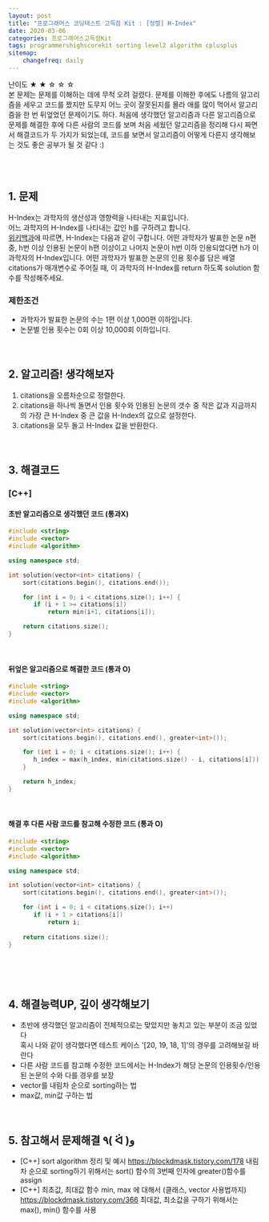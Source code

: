 ```yaml
---
layout: post
title: "프로그래머스 코딩테스트 고득점 Kit : [정렬] H-Index"
date: 2020-03-06
categories: 프로그래머스고득점Kit
tags: programmershighscorekit sorting level2 algorithm cplusplus
sitemap:
    changefreq: daily
---
```


난이도 ★ ★ ☆ ☆ ☆  
본 문제는 문제를 이해하는 데에 무척 오려 걸렸다. 문제를 이해한 후에도 나름의 알고리즘을 세우고 코드를 짰지만 도무지 어느 곳이 잘못된지를 몰라 애를 많이 먹어서 알고리즘을 한 번 뒤엎었던 문제이기도 하다. 처음에 생각했던 알고리즘과 다른 알고리즘으로 문제를 해결한 후에 다른 사람의 코드를 보며 처음 세웠던 알고리즘을 정리해 다시 짜면서 해결코드가 두 가지가 되었는데, 코드를 보면서 알고리즘이 어떻게 다른지 생각해보는 것도 좋은 공부가 될 것 같다 :)  
<br/>

<br/>

## 1. 문제
H-Index는 과학자의 생산성과 영향력을 나타내는 지표입니다.  
어느 과학자의 H-Index를 나타내는 값인 h를 구하려고 합니다.  
[위키백과](https://en.wikipedia.org/wiki/H-index)에 따르면, H-Index는 다음과 같이 구합니다.
어떤 과학자가 발표한 논문 n편 중, h번 이상 인용된 논문이 h편 이상이고 나머지 논문이 h번 이하 인용되었다면 h가 이 과학자의 H-Index입니다.
어떤 과학자가 발표한 논문의 인용 횟수를 담은 배열 citations가 매개변수로 주어질 때, 이 과학자의 H-Index를 return 하도록 solution 함수를 작성해주세요.

### 제한조건
- 과학자가 발표한 논문의 수는 1편 이상 1,000편 이하입니다.
- 논문별 인용 횟수는 0회 이상 10,000회 이하입니다.
<br/><br/><br/>

## 2. 알고리즘! 생각해보자
1. citations을 오름차순으로 정렬한다.  
2. citations을 하나씩 돌면서 인용 횟수와 인용된 논문의 갯수 중 작은 값과 지금까지의 가장 큰 H-Index 중 큰 값을 H-Index의 값으로 설정한다.  
3. citations을 모두 돌고 H-Index 값을 반환한다.  
<br/><br/>

## 3. 해결코드
### [C++]
#### 초반 알고리즘으로 생각했던 코드 (통과X)
```c++
#include <string>
#include <vector>
#include <algorithm>

using namespace std;

int solution(vector<int> citations) {
    sort(citations.begin(), citations.end());

    for (int i = 0; i < citations.size(); i++) {
       if (i + 1 >= citations[i])
           return min(i+1, citations[i]);

    return citations.size();
}
```
<br/>

#### 뒤엎은 알고리즘으로 해결한 코드 (통과 O)
```c++
#include <string>
#include <vector>
#include <algorithm>

using namespace std;

int solution(vector<int> citations) {
    sort(citations.begin(), citations.end(), greater<int>());

    for (int i = 0; i < citations.size(); i++) {
       h_index = max(h_index, min(citations.size() - i, citations[i]));
    }

    return h_index;
}
```
<br/>

#### 해결 후 다른 사람 코드를 참고해 수정한 코드 (통과 O)
```c++
#include <string>
#include <vector>
#include <algorithm>

using namespace std;

int solution(vector<int> citations) {
    sort(citations.begin(), citations.end(), greater<int>());

    for (int i = 0; i < citations.size(); i++)
       if (i + 1 > citations[i])
           return i;
    
    return citations.size();
}
```
<br/><br/><br/>

## 4. 해결능력UP, 깊이 생각해보기
- 초반에 생각했던 알고리즘이 전체적으로는 맞았지만 놓치고 있는 부분이 조금 있었다  
혹시 나와 같이 생각했다면 테스트 케이스 '[20, 19, 18, 1]'의 경우를 고려해보길 바란다
- 다른 사람 코드를 참고해 수정한 코드에서는 H-Index가 해당 논문의 인용횟수/인용된 논문의 수와 다를 경우를 보장
- vector를 내림차 순으로 sorting하는 법
- max값, min값 구하는 법
<br/><br/><br/>

## 5. 참고해서 문제해결 ٩( ᐛ )و
- [C++] sort algorithm 정리 및 예시 <https://blockdmask.tistory.com/178>
내림차 순으로 sorting하기 위해서는 sort() 함수의 3번째 인자에 greater<int>()함수를 assign
- [C++] 최초값, 최대값 함수 min, max 에 대해서 (클래스, vector 사용법까지) <https://blockdmask.tistory.com/366>
최대값, 최소값을 구하기 위해서는 max(), min() 함수를 사용
<br/><br/><br/>